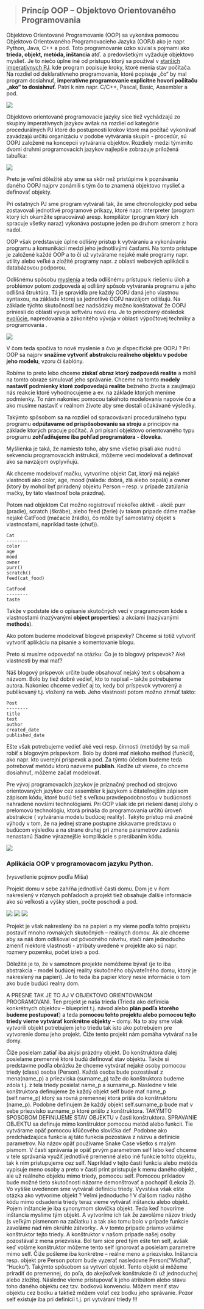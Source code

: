 >## Princíp OOP – Objektovo Orientovaného Programovania

 Objektovo Orientované Programovanie (OOP) sa vykonáva pomocou Objektovo Orientovaného Programovacieho Jazyka (OOPJ) ako je napr. Python, Java, C++ a pod. Toto programovanie úzko súvisí s pojmami ako **trieda, objekt, metóda, inštancia** atď. a  predovšetkým vyžaduje objektovo myslieť. Je to niečo úplne iné od prístupu ktorý sa používal v [starších imperatívnych PJ](https://www.computerhope.com/jargon/i/imp-programming.htm). kde program popisuje kroky, ktoré menia stav počítača. Na rozdiel od deklaratívneho programovania, ktoré popisuje „čo“ by mal program dosiahnuť, **imperatívne programovanie explicitne hovorí počítaču „ako“ to dosiahnuť**. Patrí k nim napr. C/C++, Pascal, Basic, Assembler a pod. 
 
 ![](/VIII_OOP_s%20_Pythonom/obrazky/prog_jaz01.png)
 
 Objektovo orientované programovacie jazyky síce tiež vychádzajú zo skupiny imperatívnych jazykov avšak na rozdiel od kategórie procedurálných PJ ktoré do postupnosti krokov ktoré má počítač vykonávať zavádzajú určitú organizáciu v podobe vytvárania skupín - procedúr, sú OOPJ založené na koncepcii vytvárania objektov. Rozdiely medzi týmimito dvomi druhmi programovacích jazykov najlepšie zobrazuje priložená tabuľka:

 ![](/VIII_OOP_s%20_Pythonom/obrazky/prog_jaz02.png)

 Preto je veľmi dôležité aby sme sa skôr než pristúpime k poznávaniu daného OOPJ najprv zonámili s tým čo to znamená objektovo myslieť a definovať objekty. 
 
 Pri ostatných PJ sme program vytvárali tak, že sme chronologicky  pod seba zostavovali jednotlivé programové príkazy, ktoré napr. interpreter (program ktorý ich okamžite spracováva) aresp. kompilátor (program ktorý ich spracuje všetky naraz) vykonáva postupne jeden po druhom smerom z hora nadol.

OOP však predstavuje úplne odlišný prístup k vytváraniu a vykonávaniu programu a komunikácii medzi jeho jednotlivými časťami. Na tomto prístupe je založené každé OOP a to či už vytvárame nejaké malé programy napr. utility alebo veľké a zložité programy napr. z oblasti webových aplikácii s databázovou podporou.

Odlišnému spôsobu [myslenia](https://www.itnetwork.sk/java/oop/java-tutorial-uvod-do-objektovo-orientovaneho-programovani)  a teda odlišnému prístupu k riešeniu úloh a problémov potom zodpovedá aj odlišný spôsob vytvárania programu a jeho odlišná štruktúra. Tá je spravidla pre každý OOPJ daná jeho vlastnou syntaxou, na základe ktorej sa jednotlivé OOPJ navzájom odlišujú. Na základe týchto skutočností bez nadsádzky možno konštatovať že OOPJ priniesli do oblasti vývoja softvéru novú éru. Je to prirodzený dôsledok [evolúcie](https://www.petrzalka.sk/wp-content/uploads/2012/12/3_Evolucia_ZS_Gessayova_7A.pptx ), napredovania a zákonitého vývoja v oblasti výpočtovej techniky a programovania .

![](/VIII_OOP_s%20_Pythonom/obrazky/evolucia.png)

V čom teda spočíva to nové myslenie a čvo je ďspecifické pre OOPJ ? Pri OOP sa najprv **snažíme vytvoriť abstrakciu reálneho objektu v podobe jeho modelu**, vzoru či šablóny. 

Robíme to preto lebo chceme **získať obraz ktorý zodpovedá realite** a mohli na tomto obraze simulovať jeho správanie. Chceme na tomto **modely nastaviť podmienky ktoré zodpovedajú realite** bežného života a zaujímajú nás reakcie ktoré vyhodnocujeme a ev. na základe ktorých meníme podmienky. To nám nakoniec pomocou takéhoto modelovania napovie čo a ako musíme nastaviť v reálnom živote aby sme dostali očakávané výsledky. 

Takýmto spôsobom sa na rozdiel od spracovávaní procedurálneho typu programu **odpútavame od prispôsobovaniu sa stroju** a princípov na základe ktorých pracuje počítač. A pri písaní objektovo orientovaného typu programu **zohľadňujeme iba pohľad programátora - človeka**.  

Myšlienka je taká, že namiesto toho, aby sme všetko písali ako nudnú sekvenciu programovacích inštrukcií, môžeme veci modelovať a definovať ako sa navzájom ovplyvňujú.

Ak chceme modelovať mačku, vytvoríme objekt Cat, ktorý má nejaké vlastnosti ako color, age, mood (nálada: dobrá, zlá alebo ospalá) a owner (ktorý by mohol byť priradený objektu Person – resp. v prípade zatúlania mačky, by táto vlastnosť bola prázdna).

Potom nad objektom Cat možno registrovať niekoľko aktivít - akcií: purr (pradie), scratch (škrábe), alebo feed (žerie) (v takom prípade dáme mačke nejaké CatFood (mačacie žrádlo), čo môže byť samostatný objekt s vlastnosťami, napríklad taste (chuť)).

~~~
Cat
--------
color
age
mood
owner
purr()
scratch()
feed(cat_food)
~~~
~~~
CatFood
--------
taste
~~~

Takže v podstate ide o opísanie skutočných vecí v pragramovom kóde s vlastnosťami (nazývanými **object properties**) a akciami (nazývanými **methods**).


Ako potom budeme modelovať blogové príspevky? Chceme si totiž vytvoriť vytvoriť aplikáciu na písanie a komentovanie blogu.

Preto si musíme odpovedať na otázku: Čo je to blogový príspevok? Aké vlastnosti by mal mať?

Náš blogový príspevok určite bude obsahovať nejaký text s obsahom a názvom. Bolo by tiež dobré vedieť, kto to napísal – takže potrebujeme autora. Nakoniec chceme vedieť aj to, kedy bol príspevok vytvorený a publikovaný t.j. vložený na web. Jeho vlastnosti potom možno zhrnúť takto:


~~~
Post
--------
title
text
author
created_date
published_date
~~~

Ešte však potrebujeme vedieť aké veci resp. činnosti (metódy) by sa mali robiť s blogovým príspevkom. Bolo by dobré mať niekoho method (funkcii), ako napr. kto uverejní príspevok a pod.
Za týmto účelom budeme teda potrebovať metódu ktorú nazveme **publish**. Keďže už vieme, čo chceme dosiahnuť, môžeme začať modelovať.


Pre vývoj programovacích jazykov je príznačný prechod od strojovo orientovaných jazykov cez  assembler k jazykom s čitateľnejším zápisom zápisom kódu, ktoré budú tiež s veľkou pravdepodobnosťou v budúcnosti nahradené novšími technológiami. Pri OOP však ide pri riešení danej úlohy o prelomovú technológiu, ktorá prináša do programovania určitú úroveň abstrakcie ( vytvárania modelu budúcej reality). Takýto prístup má značné výhody v tom, že na jednej strane postupne získavame predstavu o budúcom výsledku a na strane druhej pri zmene parametrov zadania nenastanú žiadne výraznejšie komplikácie s prerábaním kódu. 

![](/VIII_OOP_s%20_Pythonom/obrazky/oop.png)


### Aplikácia OOP v programovacom jazyku Python.
(vysvetlenie pojmov podľa Miša)

Projekt domu v sebe zahŕňa jednotlivé časti domu. Dom je v ňom nakreslený v rôznych pohľadoch a projekt tiež obsahuje ďalšie informácie ako sú veľkosti a výšky stien, počte poschodí a pod.

![](/VIII_OOP_s%20_Pythonom/obrazky/rodinny_dom.png)
![](/VIII_OOP_s%20_Pythonom/obrazky/projekt01.png) ![](/VIII_OOP_s%20_Pythonom/obrazky/projekt02.png)

Projekt je však nakreslený iba na papieri a my vieme podľa tohto projektu postaviť mnoho rovnakých skutočných – reálnych domov. Ak ale chceme aby sa náš dom odlišoval od pôvodného návrhu, stačí nám jednoducho zmeniť niektoré vlastnosti - atribúty uvedené v projekte ako sú napr. rozmery pozemku, počet izieb a pod. 

Dôležité je to, že v samotnom projekte nemôžeme bývať (je to iba abstrakcia - model budúcej reality skutočného obývateľného domu, ktorý je nakreslený na papieri). Je to teda iba papier ktorý nesie informácie o tom ako bude budúci realny dom. 

A PRESNE TAK JE TO AJ V OBJEKTOVO ORIENTOVANOM PROGRAMOVANÍ. Ten projekt je naša trieda (Trieda ako definícia konkrétnych objektov – blueprint t.j. návod alebo **plán podľa ktorého budeme postupovať**) a teda **pomocou tohto projektu alebo pomocou tejto triedy vieme vytvárať konkrétne objekty** – domy. Na to aby sme však vytvorili objekt potrebujem jeho triedu tak isto ako potrebujem pre vytvorenie domu jeho projekt. Čiže tento projekt nám pomáha vytvárať naše domy. 




Čiže posielam zatiaľ iba akýsi prázdny objekt. Do konštruktora ďalej posielame premenné ktoré budú definovať stav objektu. Takže si predstavme podľa obrázku že chceme vytvárať nejaké osoby pomocou triedy (class) osoba (Person). Každá osoba bude pozostávať z mena(name_p) a priezviska (surname_p) taže do konštruktora budeme zdola t.j. z tela triedy posielat name_p a surname_p. Nasledne v tele konštruktora definujeme že každý objekt self bude mať name_p (self.name_p) ktorý sa rovná premennej ktorá prišla do konštruktoru (name_p). Podobne definujem že každý objekt self.surname_p bude mať v sebe priezvisko surname_p ktoré prišlo z konštruktora. TAKÝMTO SPOSOBOM DEFINUJEME STAV OBJEKTU v časti konštruktora.
SPRAVANIE OBJEKTU sa definuje mimo konštruktor pomocou metód alebo funkcii. Tie vytvárame opäť pomocou kľúčového slovíčka def .Podobne ako predchádzajúca funkcia aj táto funkcia pozostáva z názvu a definície parametrov. Na názov opäť používame Snake Case všetko s malým písmom. V časti správania
je opäť prvým parametrom self lebo keď chceme v tele správania využiť jednotlivé premenné alebo iné funkcie tohto objektu, tak k nim pristupujeme cez self. Napríklad v tejto časti funkcia alebo metóda vypisuje meno osoby a preto v časti print pristupuje k menu daného objekt , ale už reálneho objektu mimo triedy, pomocou self. Pomocou príkladov bude možné tieto skutočnosti názorne demonštrovať a pochopiť (Lekcia 2).
Vo vyššie uvedenom sme vytvárali definíciu triedy. Vyvstáva však ešte otázka ako vytvoríme objekt ? Veľmi jednoducho ! V ďalšom riadku nášho kódu mimo odsadenia triedy teraz vieme vytvárať inštanciu alebo objekt. Pojem inštancie je iba synonymom slovíčka objekt. Teda keď hovoríme inštancia myslíme tým objekt. A vytvoríme ich tak že zavoláme názov triedy (s veľkým písmenom na začiatku ) a tak ako tomu bolo v prípade funkcie zavoláme nad ním okrúhle zátvorky.. A v tomto prípade priamo voláme konštruktor tejto triedy. A konštruktor v našom prípade našej osoby pozostával z mena priezviska. Bol tam síce pred tým ešte ten self, avšak keď voláme konštruktor môžeme tento self ignorovať a posielam parametre mimo self. Čiže pošleme iba konkrétne – reálne meno a priezvisko. Inštancia resp. objekt pre Person potom bude vyzerať nasledovne Person(“Michal“, “Hucko“).
Takýmto spôsobom sa vytvorí objekt. Tento objekt si môžeme priradiť do premennej, do poľa, do akejkoľvek konštrukcie či už jednoduchej alebo zložitej. Následne vieme pristupovať k jeho atribútom alebo stavu toho daného objektu
cez tzv. bodkovú konvenciu. Môžem meniť stav objektu cez bodku a taktiež môžem volať cez bodku jeho správanie. Pozor self existuje iba pri definícii t.j. pri vytváraní triedy !!!


